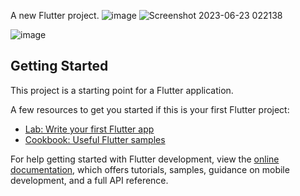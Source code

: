 

A new Flutter project.
![image](https://github.com/AbdGhafur/ghafurbaru/assets/92065915/4be1c217-253b-46a1-b07a-cf5021623860)
![Screenshot 2023-06-23 022138](https://github.com/AbdGhafur/ghafurbaru/assets/92065915/d0daaa67-8a6a-4c3d-aad4-4c5efa40d0da)

![image](https://github.com/AbdGhafur/ghafurbaru/assets/92065915/48537515-95a5-423f-a133-c41e51a62334)




## Getting Started

This project is a starting point for a Flutter application.

A few resources to get you started if this is your first Flutter project:

- [Lab: Write your first Flutter app](https://docs.flutter.dev/get-started/codelab)
- [Cookbook: Useful Flutter samples](https://docs.flutter.dev/cookbook)

For help getting started with Flutter development, view the
[online documentation](https://docs.flutter.dev/), which offers tutorials,
samples, guidance on mobile development, and a full API reference.
